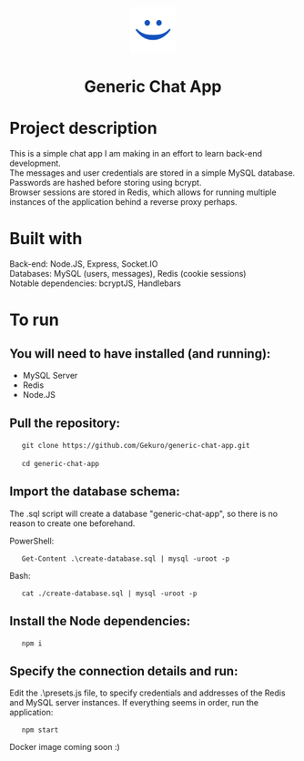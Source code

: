 <div align='center'><img src="static/icon.png" alt="Logo" width="80px" height="80px"></div>
<h1 align='center' style="border-bottom: none;">Generic Chat App</h1>

# Project description

This is a simple chat app I am making in an effort to learn back-end development.<br/>
The messages and user credentials are stored in a simple MySQL database. Passwords are hashed before storing using bcrypt.<br/> Browser sessions are stored in Redis, which allows for running multiple instances of the application behind a reverse proxy perhaps.

# Built with

Back-end: Node.JS, Express, Socket.IO<br/>
Databases: MySQL (users, messages), Redis (cookie sessions)<br />
Notable dependencies: bcryptJS, Handlebars

# To run

## You will need to have installed (and running):
 - MySQL Server
 - Redis
 - Node.JS
## Pull the repository:
 ```
    git clone https://github.com/Gekuro/generic-chat-app.git

    cd generic-chat-app
 ```
## Import the database schema:
The .sql script will create a database "generic-chat-app", so there is no reason to create one beforehand.

PowerShell:
 ```
    Get-Content .\create-database.sql | mysql -uroot -p
 ```
Bash:
 ```
    cat ./create-database.sql | mysql -uroot -p
 ```
## Install the Node dependencies:
 ```
    npm i
 ```
## Specify the connection details and run:
 Edit the .\presets.js file, to specify credentials and addresses of the Redis and MySQL server instances.
 If everything seems in order, run the application:
 ```
    npm start
 ```

 Docker image coming soon :)